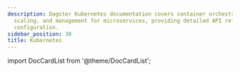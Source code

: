 ```yaml
---
description: Dagster Kubernetes documentation covers container orchestration, deployment,
  scaling, and management for microservices, providing detailed API references and
  configuration.
sidebar_position: 30
title: Kubernetes
---
```

import DocCardList from '@theme/DocCardList';

<DocCardList />
